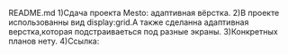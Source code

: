 README.md
1)Сдача проекта Mesto: адаптивная вёрстка.
2)В проекте использованны вид display:grid.А также сделанна адаптивная верстка,которая подстраиваеться под разные экраны.
3)Конкретных планов нету.
4)Ссылка:
